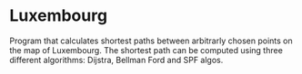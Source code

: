 # Luxembourg
Program that calculates shortest paths between arbitrarly chosen points on the map of Luxembourg.
The shortest path can be computed using three different algorithms: Dijstra, Bellman Ford and SPF algos.
